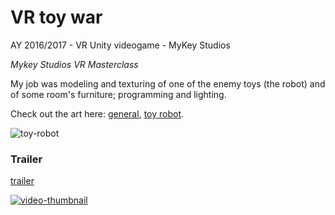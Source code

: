 # VR toy war

AY 2016/2017 - VR Unity videogame - MyKey Studios

*Mykey Studios VR Masterclass*

My job was modeling and texturing of one of the enemy toys (the robot) and of some room's furniture; programming and lighting.

Check out the art here: [general](https://www.artstation.com/artwork/Xvk2w), [toy robot](https://www.artstation.com/artwork/J5YOZ).

![toy-robot](https://cdnb.artstation.com/p/assets/images/images/007/242/727/large/gianluca-rubino-robottino-marm-1.jpg?1504718326)

### Trailer

[trailer](https://vimeo.com/232711718)

[![video-thumbnail]({https://cdna.artstation.com/p/assets/images/images/007/243/974/large/gianluca-rubino-roomrt.jpg?1504723559})]({https://vimeo.com/232711718} "VR Toy War trailer")
